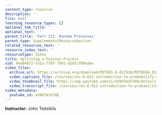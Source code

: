 ```yaml
---
content_type: resource
description: ''
file: null
learning_resource_types: []
optional_tab_title: ''
optional_text: ''
parent_title: 'Part III: Random Processes'
parent_type: SupplementalResourceSection
related_resources_text: ''
resource_index_text: ''
resourcetype: Video
title: Splitting a Poisson Process
uid: 84a84972-fa1a-7f87-7891-d1d1cf90eabe
video_files:
  archive_url: https://archive.org/download/MITRES.6-012S18/MITRES6_012S18_L23-06_300k.mp4
  video_captions_file: /courses/res-6-012-introduction-to-probability-spring-2018/beedec198add52679db254b966212b57_eV0kTm1h7mQ.vtt
  video_thumbnail_file: https://img.youtube.com/vi/eV0kTm1h7mQ/default.jpg
  video_transcript_file: /courses/res-6-012-introduction-to-probability-spring-2018/68643c8936af8935a066d7e22c819b1a_eV0kTm1h7mQ.pdf
video_metadata:
  youtube_id: eV0kTm1h7mQ
---
```


**Instructor:** John Tsitsiklis